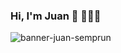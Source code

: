 ### Hi, I'm Juan 👋 👨🏼‍💻

![banner-juan-semprun](https://user-images.githubusercontent.com/33623712/99419717-b21c4980-28fc-11eb-9d36-a6e737bb7b72.gif)
